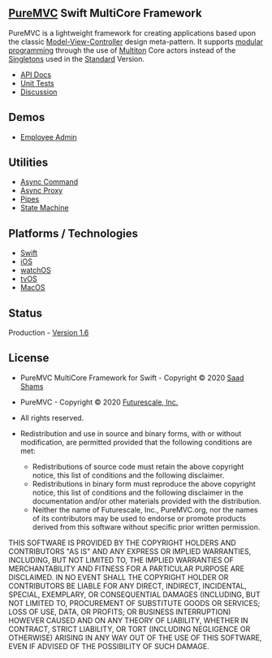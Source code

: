 ## [PureMVC](http://puremvc.github.com/) Swift MultiCore Framework

PureMVC is a lightweight framework for creating applications based upon the classic [Model-View-Controller](http://en.wikipedia.org/wiki/Model-view-controller) design meta-pattern. It supports [modular programming](http://en.wikipedia.org/wiki/Modular_programming) through the use of [Multiton](http://en.wikipedia.org/wiki/Multiton) Core actors instead of the [Singletons](http://en.wikipedia.org/wiki/Singleton_pattern) used in the [Standard](https://github.com/PureMVC/puremvc-swift-standard-framework/wiki) Version.

* [API Docs](http://puremvc.org/pages/docs/Swift/multicore/)
* [Unit Tests](http://puremvc.github.io/images/Swift/unittest/multicore.png)
* [Discussion](http://forums.puremvc.org/index.php?topic=2122.0)

## Demos
* [Employee Admin](https://github.com/PureMVC/puremvc-swift-demo-uikit-employeeadmin/wiki)

## Utilities
* [Async Command](https://github.com/PureMVC/puremvc-swift-util-asynccommand/wiki)
* [Async Proxy](https://github.com/PureMVC/puremvc-swift-util-asyncproxy/wiki)
* [Pipes](https://github.com/PureMVC/puremvc-swift-util-pipes/wiki)
* [State Machine](https://github.com/PureMVC/puremvc-swift-util-statemachine/wiki)

## Platforms / Technologies
* [Swift](http://en.wikipedia.org/wiki/Swift_(programming_language))
* [iOS](http://en.wikipedia.org/wiki/IOS)
* [watchOS](https://en.wikipedia.org/wiki/WatchOS)
* [tvOS](https://en.wikipedia.org/wiki/TvOS)
* [MacOS](https://en.wikipedia.org/wiki/MacOS)

## Status
Production - [Version 1.6](https://github.com/PureMVC/puremvc-swift-multicore-framework/blob/master/VERSION)

## License
* PureMVC MultiCore Framework for Swift - Copyright © 2020 [Saad Shams](https://www.linkedin.com/in/muizz/)
* PureMVC - Copyright © 2020 [Futurescale, Inc.](http://futurescale.com/)
* All rights reserved.

* Redistribution and use in source and binary forms, with or without modification, are permitted provided that the following conditions are met:

  * Redistributions of source code must retain the above copyright notice, this list of conditions and the following disclaimer.
  * Redistributions in binary form must reproduce the above copyright notice, this list of conditions and the following disclaimer in the documentation and/or other materials provided with the distribution.
  * Neither the name of Futurescale, Inc., PureMVC.org, nor the names of its contributors may be used to endorse or promote products derived from this software without specific prior written permission.

THIS SOFTWARE IS PROVIDED BY THE COPYRIGHT HOLDERS AND CONTRIBUTORS "AS IS" AND ANY EXPRESS OR IMPLIED WARRANTIES, INCLUDING, BUT NOT LIMITED TO, THE IMPLIED WARRANTIES OF MERCHANTABILITY AND FITNESS FOR A PARTICULAR PURPOSE ARE DISCLAIMED. IN NO EVENT SHALL THE COPYRIGHT HOLDER OR CONTRIBUTORS BE LIABLE FOR ANY DIRECT, INDIRECT, INCIDENTAL, SPECIAL, EXEMPLARY, OR CONSEQUENTIAL DAMAGES (INCLUDING, BUT NOT LIMITED TO, PROCUREMENT OF SUBSTITUTE GOODS OR SERVICES; LOSS OF USE, DATA, OR PROFITS; OR BUSINESS INTERRUPTION) HOWEVER CAUSED AND ON ANY THEORY OF LIABILITY, WHETHER IN CONTRACT, STRICT LIABILITY, OR TORT (INCLUDING NEGLIGENCE OR OTHERWISE) ARISING IN ANY WAY OUT OF THE USE OF THIS SOFTWARE, EVEN IF ADVISED OF THE POSSIBILITY OF SUCH DAMAGE.
